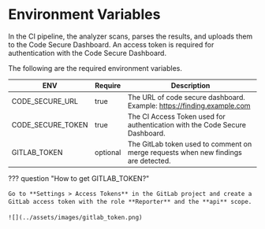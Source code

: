 # Environment Variables

In the CI pipeline, the analyzer scans, parses the results, and uploads them to the Code Secure Dashboard. 
An access token is required for authentication with the Code Secure Dashboard. 

The following are the required environment variables.

| ENV               | Require  | Description                                                                        |
|-------------------|----------|------------------------------------------------------------------------------------|
| CODE_SECURE_URL   | true     | The URL of code secure dashboard. Example: https://finding.example.com             |
| CODE_SECURE_TOKEN | true     | The CI Access Token used for authentication with the Code Secure Dashboard.        |
| GITLAB_TOKEN      | optional | The GitLab token used to comment on merge requests when new findings are detected. |


??? question "How to get GITLAB_TOKEN?"

    Go to **Settings > Access Tokens** in the GitLab project and create a GitLab access token with the role **Reporter** and the **api** scope.

    ![](../assets/images/gitlab_token.png)